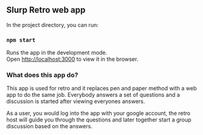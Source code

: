 ## Slurp Retro web app

In the project directory, you can run:

### `npm start`

Runs the app in the development mode.<br>
Open [http://localhost:3000](http://localhost:3000) to view it in the browser.

### What does this app do?

This app is used for retro and it replaces pen and paper method with a web app to do the same job. Everybody answers a set of questions and a discussion is started after viewing everyones answers. 

As a user, you would log into the app with your google account, the retro host will guide you through the questions and later together start a group discussion based on the answers.
